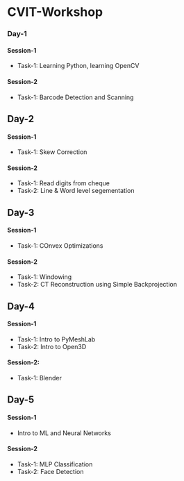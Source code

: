 # CVIT-Workshop

### Day-1

#### Session-1
* Task-1: Learning Python, learning OpenCV

#### Session-2
* Task-1: Barcode Detection and Scanning


## Day-2

#### Session-1
* Task-1: Skew Correction 

#### Session-2
* Task-1: Read digits from cheque
* Task-2: Line & Word level segementation


## Day-3

#### Session-1
* Task-1: COnvex Optimizations

#### Session-2
* Task-1: Windowing
* Task-2: CT Reconstruction using Simple Backprojection


## Day-4

#### Session-1
* Task-1: Intro to PyMeshLab
* Task-2: Intro to Open3D

#### Session-2:
* Task-1: Blender


## Day-5

#### Session-1
* Intro to ML and Neural Networks

#### Session-2
* Task-1: MLP Classification
* Task-2: Face Detection
